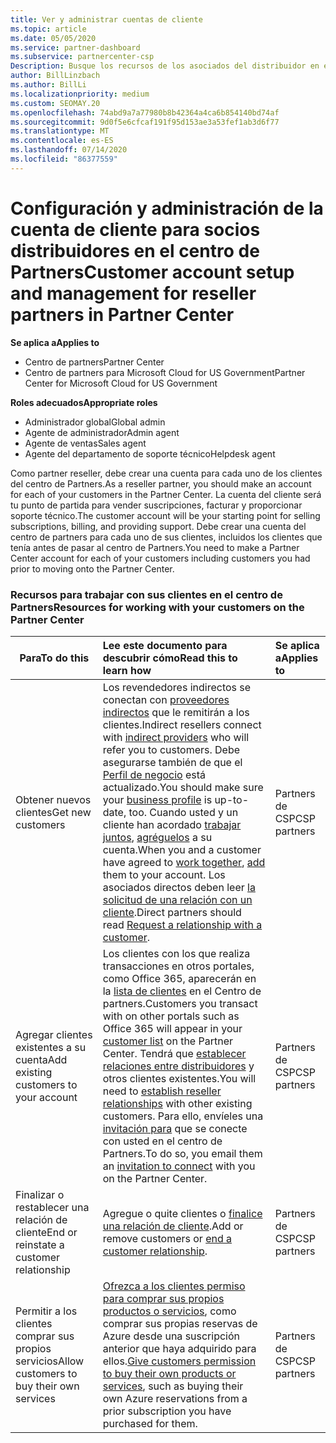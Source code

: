 ```yaml
---
title: Ver y administrar cuentas de cliente
ms.topic: article
ms.date: 05/05/2020
ms.service: partner-dashboard
ms.subservice: partnercenter-csp
Description: Busque los recursos de los asociados del distribuidor en el centro de Partners. Esto incluye la creación de cuentas de cliente antes de vender suscripciones, factura u ofrecer soporte técnico.
author: BillLinzbach
ms.author: BillLi
ms.localizationpriority: medium
ms.custom: SEOMAY.20
ms.openlocfilehash: 74abd9a7a77980b8b42364a4ca6b854140bd74af
ms.sourcegitcommit: 9d0f5e6cfcaf191f95d153ae3a53fef1ab3d6f77
ms.translationtype: MT
ms.contentlocale: es-ES
ms.lasthandoff: 07/14/2020
ms.locfileid: "86377559"
---
```

# <a name="customer-account-setup-and-management-for-reseller-partners-in-partner-center"></a><span data-ttu-id="01eb9-104">Configuración y administración de la cuenta de cliente para socios distribuidores en el centro de Partners</span><span class="sxs-lookup"><span data-stu-id="01eb9-104">Customer account setup and management for reseller partners in Partner Center</span></span>

<span data-ttu-id="01eb9-105">**Se aplica a**</span><span class="sxs-lookup"><span data-stu-id="01eb9-105">**Applies to**</span></span>

-  <span data-ttu-id="01eb9-106">Centro de partners</span><span class="sxs-lookup"><span data-stu-id="01eb9-106">Partner Center</span></span>
-  <span data-ttu-id="01eb9-107">Centro de partners para Microsoft Cloud for US Government</span><span class="sxs-lookup"><span data-stu-id="01eb9-107">Partner Center for Microsoft Cloud for US Government</span></span>

<span data-ttu-id="01eb9-108">**Roles adecuados**</span><span class="sxs-lookup"><span data-stu-id="01eb9-108">**Appropriate roles**</span></span>

- <span data-ttu-id="01eb9-109">Administrador global</span><span class="sxs-lookup"><span data-stu-id="01eb9-109">Global admin</span></span>
- <span data-ttu-id="01eb9-110">Agente de administrador</span><span class="sxs-lookup"><span data-stu-id="01eb9-110">Admin agent</span></span>
- <span data-ttu-id="01eb9-111">Agente de ventas</span><span class="sxs-lookup"><span data-stu-id="01eb9-111">Sales agent</span></span>
- <span data-ttu-id="01eb9-112">Agente del departamento de soporte técnico</span><span class="sxs-lookup"><span data-stu-id="01eb9-112">Helpdesk agent</span></span>

<span data-ttu-id="01eb9-113">Como partner reseller, debe crear una cuenta para cada uno de los clientes del centro de Partners.</span><span class="sxs-lookup"><span data-stu-id="01eb9-113">As a reseller partner, you should make an account for each of your customers in the Partner Center.</span></span> <span data-ttu-id="01eb9-114">La cuenta del cliente será tu punto de partida para vender suscripciones, facturar y proporcionar soporte técnico.</span><span class="sxs-lookup"><span data-stu-id="01eb9-114">The customer account will be your starting point for selling subscriptions, billing, and providing support.</span></span> <span data-ttu-id="01eb9-115">Debe crear una cuenta del centro de partners para cada uno de sus clientes, incluidos los clientes que tenía antes de pasar al centro de Partners.</span><span class="sxs-lookup"><span data-stu-id="01eb9-115">You need to make a Partner Center account for each of your customers including customers you had prior to moving onto the Partner Center.</span></span>

### <a name="resources-for-working-with-your-customers-on-the-partner-center"></a><span data-ttu-id="01eb9-116">Recursos para trabajar con sus clientes en el centro de Partners</span><span class="sxs-lookup"><span data-stu-id="01eb9-116">Resources for working with your customers on the Partner Center</span></span>

|<span data-ttu-id="01eb9-117">**Para**</span><span class="sxs-lookup"><span data-stu-id="01eb9-117">**To do this**</span></span>   |<span data-ttu-id="01eb9-118">**Lee este documento para descubrir cómo**</span><span class="sxs-lookup"><span data-stu-id="01eb9-118">**Read this to learn how**</span></span>   |<span data-ttu-id="01eb9-119">**Se aplica a**</span><span class="sxs-lookup"><span data-stu-id="01eb9-119">**Applies to**</span></span>|
|-----------------|:----------------------------|:--------------|
|<span data-ttu-id="01eb9-120">Obtener nuevos clientes</span><span class="sxs-lookup"><span data-stu-id="01eb9-120">Get new customers</span></span>|<span data-ttu-id="01eb9-121">Los revendedores indirectos se conectan con [proveedores indirectos](indirect-reseller-tasks-in-partner-center.md) que le remitirán a los clientes.</span><span class="sxs-lookup"><span data-stu-id="01eb9-121">Indirect resellers connect with [indirect providers](indirect-reseller-tasks-in-partner-center.md) who will refer you to customers.</span></span> <span data-ttu-id="01eb9-122">Debe asegurarse también de que el [Perfil de negocio](create-a-marketing-profile.md) está actualizado.</span><span class="sxs-lookup"><span data-stu-id="01eb9-122">You should make sure your [business profile](create-a-marketing-profile.md) is up-to-date, too.</span></span> <span data-ttu-id="01eb9-123">Cuando usted y un cliente han acordado [trabajar juntos](responding-to-referrals.md), [agréguelos](add-a-new-customer.md) a su cuenta.</span><span class="sxs-lookup"><span data-stu-id="01eb9-123">When you and a customer have agreed to [work together](responding-to-referrals.md), [add](add-a-new-customer.md) them to your account.</span></span> <span data-ttu-id="01eb9-124">Los asociados directos deben leer [la solicitud de una relación con un cliente](request-a-relationship-with-a-customer.md).</span><span class="sxs-lookup"><span data-stu-id="01eb9-124">Direct partners should read [ Request a relationship with a customer](request-a-relationship-with-a-customer.md).</span></span>|<span data-ttu-id="01eb9-125">Partners de CSP</span><span class="sxs-lookup"><span data-stu-id="01eb9-125">CSP partners</span></span>|
|<span data-ttu-id="01eb9-126">Agregar clientes existentes a su cuenta</span><span class="sxs-lookup"><span data-stu-id="01eb9-126">Add existing customers to your account</span></span>   | <span data-ttu-id="01eb9-127">Los clientes con los que realiza transacciones en otros portales, como Office 365, aparecerán en la [lista de clientes](see-your-customer-list.md) en el Centro de partners.</span><span class="sxs-lookup"><span data-stu-id="01eb9-127">Customers you transact with on other portals such as Office 365 will appear in your [customer list](see-your-customer-list.md) on the Partner Center.</span></span> <span data-ttu-id="01eb9-128">Tendrá que [establecer relaciones entre distribuidores](indirect-reseller-tasks-in-partner-center.md) y otros clientes existentes.</span><span class="sxs-lookup"><span data-stu-id="01eb9-128">You will need to [establish reseller relationships](indirect-reseller-tasks-in-partner-center.md) with other existing customers.</span></span> <span data-ttu-id="01eb9-129">Para ello, envíeles una [invitación para](responding-to-referrals.md) que se conecte con usted en el centro de Partners.</span><span class="sxs-lookup"><span data-stu-id="01eb9-129">To do so, you email them an [invitation to connect](responding-to-referrals.md) with you on the Partner Center.</span></span>   | <span data-ttu-id="01eb9-130">Partners de CSP</span><span class="sxs-lookup"><span data-stu-id="01eb9-130">CSP partners</span></span>   |
|<span data-ttu-id="01eb9-131">Finalizar o restablecer una relación de cliente</span><span class="sxs-lookup"><span data-stu-id="01eb9-131">End or reinstate a customer relationship</span></span>   | <span data-ttu-id="01eb9-132">Agregue o quite clientes o [finalice una relación de cliente](remove-a-relationship.md).</span><span class="sxs-lookup"><span data-stu-id="01eb9-132">Add or remove customers or [end a customer relationship](remove-a-relationship.md).</span></span>  |   <span data-ttu-id="01eb9-133">Partners de CSP</span><span class="sxs-lookup"><span data-stu-id="01eb9-133">CSP partners</span></span> |
|<span data-ttu-id="01eb9-134">Permitir a los clientes comprar sus propios servicios</span><span class="sxs-lookup"><span data-stu-id="01eb9-134">Allow customers to buy their own services</span></span>   | <span data-ttu-id="01eb9-135">[Ofrezca a los clientes permiso para comprar sus propios productos o servicios](give-customers-permission.md), como comprar sus propias reservas de Azure desde una suscripción anterior que haya adquirido para ellos.</span><span class="sxs-lookup"><span data-stu-id="01eb9-135">[Give customers permission to buy their own products or services](give-customers-permission.md), such as buying their own Azure reservations from a prior subscription you have purchased for them.</span></span>  | <span data-ttu-id="01eb9-136">Partners de CSP</span><span class="sxs-lookup"><span data-stu-id="01eb9-136">CSP partners</span></span> |